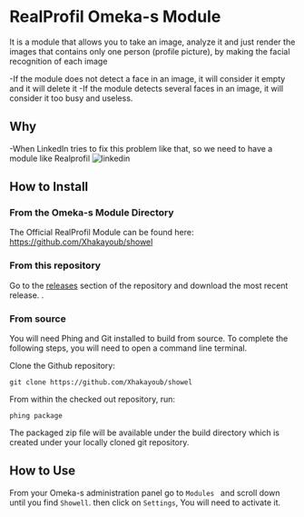 # RealProfil Omeka-s Module 

It is a module that allows you to take an image, analyze it and just render the images that contains only one person (profile picture), by making the facial recognition of each image

-If the module does not detect a face in an image, it will consider it empty and it will delete it
-If the module detects several faces in an image, it will consider it too busy and useless.

## Why
-When LinkedIn tries to fix this problem like that, so we need to have a module like Realprofil
![linkedin](https://user-images.githubusercontent.com/43969272/49691152-a46cbf80-fb3c-11e8-8639-78380f4c6406.PNG)


## How to Install

### From the Omeka-s Module Directory

The Official RealProfil Module can be found here: https://github.com/Xhakayoub/showel

### From this repository

Go to the [releases](https://github.com/poetapp/wordpress-plugin/releases) section of the repository and download the most recent release.
.

### From source

You will need Phing and Git installed to build from source. To complete the following steps, you will need to open a command line terminal.

Clone the Github repository:  

`git clone https://github.com/Xhakayoub/showel`

From within the checked out repository, run:  

`phing package`

The packaged zip file will be available under the build directory which is created under your locally cloned git repository.

## How to Use

From your Omeka-s administration panel go to `Modules ` and scroll down until you find `Showell`. then click on `Settings`, You will need to activate it.

